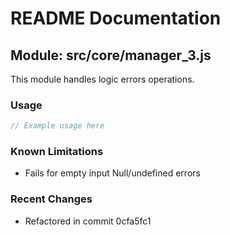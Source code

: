 # README Documentation

## Module: src/core/manager_3.js

This module handles logic errors operations.

### Usage

```javascript
// Example usage here
```

### Known Limitations

- Fails for empty input Null/undefined errors

### Recent Changes

- Refactored in commit 0cfa5fc1
